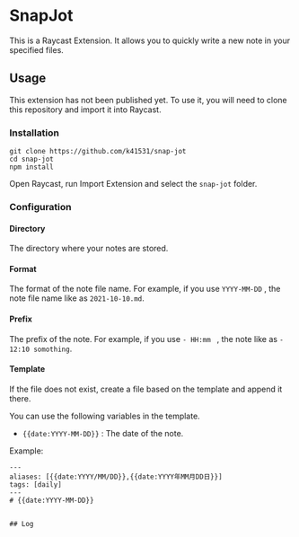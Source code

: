 # SnapJot

This is a Raycast Extension. It allows you to quickly write a new note in your specified files.

## Usage
This extension has not been published yet. To use it, you will need to clone this repository and import it into Raycast.

### Installation
```
git clone https://github.com/k41531/snap-jot
cd snap-jot
npm install
```
Open Raycast, run Import Extension and select the `snap-jot` folder.

### Configuration

#### Directory
The directory where your notes are stored.

#### Format
The format of the note file name. For example, if you use `YYYY-MM-DD` , the note file name like as `2021-10-10.md`.

#### Prefix
The prefix of the note.
For example, if you use `- HH:mm ` , the note like as  `- 12:10 somothing`.

#### Template
If the file does not exist, create a file based on the template and append it there.

You can use the following variables in the template.
- `{{date:YYYY-MM-DD}}` : The date of the note.

Example:
```
---
aliases: [{{date:YYYY/MM/DD}},{{date:YYYY年MM月DD日}}]
tags: [daily]
---
# {{date:YYYY-MM-DD}}


## Log
```